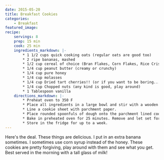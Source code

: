 ```yaml
---
date: 2015-05-20
title: Breakfast Cookies
categories:
    - Breakfast
featured_image: 
recipe:
    servings: 8
    prep: 15 min
    cook: 25 min
    ingredients_markdown: |-
        * 1 1/2 cups quick cooking oats (regular oats are good too)
        * 2 ripe bananas, mashed
        * 1/2 cup cereal of choice (Bran Flakes, Corn Flakes, Rice Crispies, etc) crunch it up a little
        * 1/4 cup peanut butter (creamy or crunchy)
        * 1/4 cup pure honey
        * 1/4 cup molasses
        * 1/4 cup Dried tart cherries!! (or if you want to be boring....Raisins, Craisins, whatever.)
        * 1/4 cup Chopped nuts (any kind is good, play around)
        * 1 Tablespoon vanilla
    directions_markdown: |-
        * Preheat oven to 350 F
        * Place all ingredients in a large bowl and stir with a wooden spoon until well incorporated.
        * Line a cookie sheet with parchment paper.
        * Place rounded spoonfuls of dough onto the parchment lined cookie sheet. Flatten with a spoon.
        * Bake in preheated oven for 25 minutes. Remove and let set for 3 minutes on the baking sheet before removing to a cooling rack.
        * Store in the fridge for up to a week.
---
```

Here's the deal. These things are delicious. I put in an extra banana sometimes. I sometimes use corn syrup instead of 
the honey. These cookies are pretty forgiving, play around with them and see what you get. Best served in the morning 
with a tall glass of milk!
